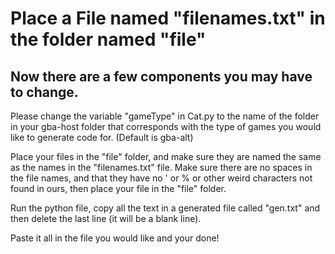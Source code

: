 # Place a File named "filenames.txt" in the folder named "file"

## Now there are a few components you may have to change.

Please change the variable "gameType" in Cat.py to the name of the folder in your gba-host folder that corresponds with the type of games you would like to generate code for. (Default is gba-alt)


Place your files in the "file" folder, and make sure they are named the same as the names in the "filenames.txt" file. Make sure there are no spaces in the file names, and that they have no ' or % or other weird characters not found in ours, then place your file in the "file" folder.

Run the python file, copy all the text in a generated file called "gen.txt" and then delete the last line (it will be a blank line).

Paste it all in the file you would like and your done!